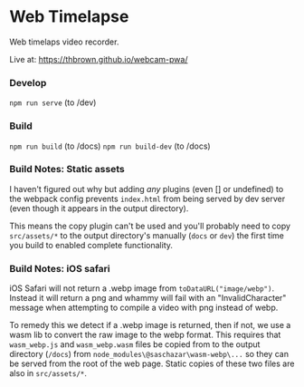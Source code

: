 # Web Timelapse 

Web timelaps video recorder.

Live at: https://thbrown.github.io/webcam-pwa/

### Develop

`npm run serve` (to /dev)

### Build

`npm run build` (to /docs)
`npm run build-dev` (to /docs)

### Build Notes: Static assets

I haven't figured out why but adding *any* plugins (even [] or undefined) to the webpack config prevents `index.html` from being served by dev server (even though it appears in the output directory).

This means the copy plugin can't be used and you'll probably need to copy `src/assets/*` to the output directory's manually (`docs` or `dev`) the first time you build to enabled complete functionality.

### Build Notes: iOS safari

iOS Safari will not return a .webp image from `toDataURL("image/webp")`. Instead it will return a png and whammy will fail with an "InvalidCharacter" message when attempting to compile a video with png instead of webp.

To remedy this we detect if a .webp image is returned, then if not, we use a wasm lib to convert the raw image to the webp format. This requires
that `wasm_webp.js` and `wasm_webp.wasm` files be copied from to the output directory (`/docs`) from `node_modules\@saschazar\wasm-webp\...` so they can be served from the root of the web page. Static copies of these two files are also in `src/assets/*`.
